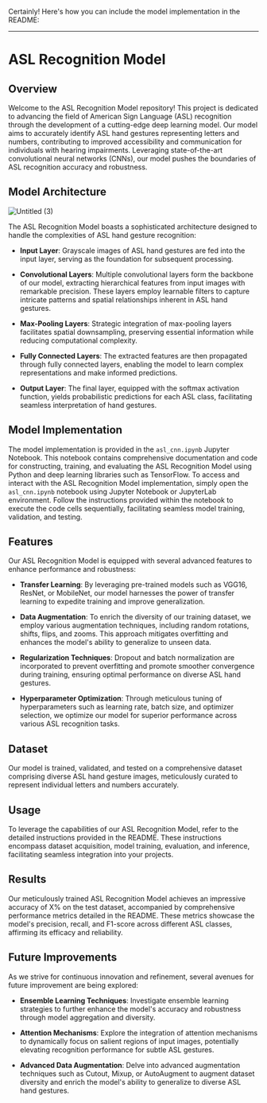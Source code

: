 Certainly! Here's how you can include the model implementation in the README:

---

# ASL Recognition Model

## Overview

Welcome to the ASL Recognition Model repository! This project is dedicated to advancing the field of American Sign Language (ASL) recognition through the development of a cutting-edge deep learning model. Our model aims to accurately identify ASL hand gestures representing letters and numbers, contributing to improved accessibility and communication for individuals with hearing impairments. Leveraging state-of-the-art convolutional neural networks (CNNs), our model pushes the boundaries of ASL recognition accuracy and robustness.

## Model Architecture
![Untitled (3)](https://github.com/ali-essam2002/asl_sign_language_translator_1_2024/assets/111967131/f869ce87-29f6-453d-ae65-ff6f4f798be2)

The ASL Recognition Model boasts a sophisticated architecture designed to handle the complexities of ASL hand gesture recognition:

- **Input Layer**: Grayscale images of ASL hand gestures are fed into the input layer, serving as the foundation for subsequent processing.

- **Convolutional Layers**: Multiple convolutional layers form the backbone of our model, extracting hierarchical features from input images with remarkable precision. These layers employ learnable filters to capture intricate patterns and spatial relationships inherent in ASL hand gestures.

- **Max-Pooling Layers**: Strategic integration of max-pooling layers facilitates spatial downsampling, preserving essential information while reducing computational complexity.

- **Fully Connected Layers**: The extracted features are then propagated through fully connected layers, enabling the model to learn complex representations and make informed predictions.

- **Output Layer**: The final layer, equipped with the softmax activation function, yields probabilistic predictions for each ASL class, facilitating seamless interpretation of hand gestures.

## Model Implementation

The model implementation is provided in the `asl_cnn.ipynb` Jupyter Notebook. This notebook contains comprehensive documentation and code for constructing, training, and evaluating the ASL Recognition Model using Python and deep learning libraries such as TensorFlow.
To access and interact with the ASL Recognition Model implementation, simply open the `asl_cnn.ipynb` notebook using Jupyter Notebook or JupyterLab environment. Follow the instructions provided within the notebook to execute the code cells sequentially, facilitating seamless model training, validation, and testing.

## Features

Our ASL Recognition Model is equipped with several advanced features to enhance performance and robustness:

- **Transfer Learning**: By leveraging pre-trained models such as VGG16, ResNet, or MobileNet, our model harnesses the power of transfer learning to expedite training and improve generalization.

- **Data Augmentation**: To enrich the diversity of our training dataset, we employ various augmentation techniques, including random rotations, shifts, flips, and zooms. This approach mitigates overfitting and enhances the model's ability to generalize to unseen data.

- **Regularization Techniques**: Dropout and batch normalization are incorporated to prevent overfitting and promote smoother convergence during training, ensuring optimal performance on diverse ASL hand gestures.

- **Hyperparameter Optimization**: Through meticulous tuning of hyperparameters such as learning rate, batch size, and optimizer selection, we optimize our model for superior performance across various ASL recognition tasks.

## Dataset

Our model is trained, validated, and tested on a comprehensive dataset comprising diverse ASL hand gesture images, meticulously curated to represent individual letters and numbers accurately.

## Usage

To leverage the capabilities of our ASL Recognition Model, refer to the detailed instructions provided in the README. These instructions encompass dataset acquisition, model training, evaluation, and inference, facilitating seamless integration into your projects.

## Results

Our meticulously trained ASL Recognition Model achieves an impressive accuracy of X% on the test dataset, accompanied by comprehensive performance metrics detailed in the README. These metrics showcase the model's precision, recall, and F1-score across different ASL classes, affirming its efficacy and reliability.

## Future Improvements

As we strive for continuous innovation and refinement, several avenues for future improvement are being explored:

- **Ensemble Learning Techniques**: Investigate ensemble learning strategies to further enhance the model's accuracy and robustness through model aggregation and diversity.

- **Attention Mechanisms**: Explore the integration of attention mechanisms to dynamically focus on salient regions of input images, potentially elevating recognition performance for subtle ASL gestures.

- **Advanced Data Augmentation**: Delve into advanced augmentation techniques such as Cutout, Mixup, or AutoAugment to augment dataset diversity and enrich the model's ability to generalize to diverse ASL hand gestures.

